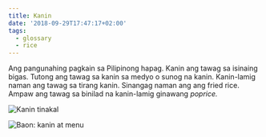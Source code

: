 ```yaml
---
title: Kanin
date: '2018-09-29T17:47:17+02:00'
tags:
  - glossary
  - rice
---
```

Ang pangunahing pagkain sa Pilipinong hapag. Kanin ang tawag sa isinaing bigas. Tutong ang tawag sa kanin sa medyo o sunog na kanin. Kanin-lamig naman ang tawag sa tirang kanin. Sinangag naman ang ang fried rice. Ampaw ang tawag sa binilad na kanin-lamig ginawang _poprice._

![Kanin tinakal](/static/images/kanin-cups.jpg?nf_resize=fit&w=960)

![Baon: kanin at menu](/static/images/baon-kanin-menudo.jpg?nf_resize=fit&w=960)
